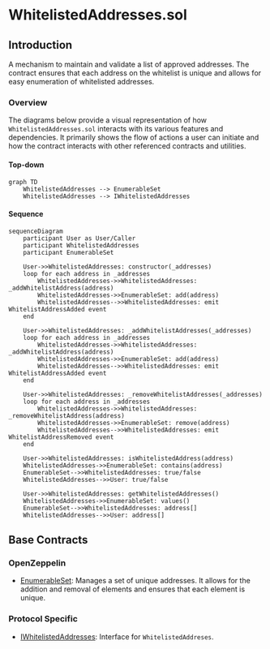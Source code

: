 # WhitelistedAddresses.sol

## Introduction
A mechanism to maintain and validate a list of approved addresses. The contract ensures that each address on the whitelist is unique and allows for easy enumeration of whitelisted addresses.

### Overview
The diagrams below provide a visual representation of how `WhitelistedAddresses.sol` interacts with its various features and dependencies. It primarily shows the flow of actions a user can initiate and how the contract interacts with other referenced contracts and utilities.

#### Top-down
```mermaid
graph TD
    WhitelistedAddresses --> EnumerableSet
    WhitelistedAddresses --> IWhitelistedAddresses
```

#### Sequence
```mermaid
sequenceDiagram
    participant User as User/Caller
    participant WhitelistedAddresses
    participant EnumerableSet

    User->>WhitelistedAddresses: constructor(_addresses)
    loop for each address in _addresses
        WhitelistedAddresses->>WhitelistedAddresses: _addWhitelistAddress(address)
        WhitelistedAddresses->>EnumerableSet: add(address)
        WhitelistedAddresses-->>WhitelistedAddresses: emit WhitelistAddressAdded event
    end

    User->>WhitelistedAddresses: _addWhitelistAddresses(_addresses)
    loop for each address in _addresses
        WhitelistedAddresses->>WhitelistedAddresses: _addWhitelistAddress(address)
        WhitelistedAddresses->>EnumerableSet: add(address)
        WhitelistedAddresses-->>WhitelistedAddresses: emit WhitelistAddressAdded event
    end
    
    User->>WhitelistedAddresses: _removeWhitelistAddresses(_addresses)
    loop for each address in _addresses
        WhitelistedAddresses->>WhitelistedAddresses: _removeWhitelistAddress(address)
        WhitelistedAddresses->>EnumerableSet: remove(address)
        WhitelistedAddresses-->>WhitelistedAddresses: emit WhitelistAddressRemoved event
    end

    User->>WhitelistedAddresses: isWhitelistedAddress(address)
    WhitelistedAddresses->>EnumerableSet: contains(address)
    EnumerableSet-->>WhitelistedAddresses: true/false
    WhitelistedAddresses-->>User: true/false

    User->>WhitelistedAddresses: getWhitelistedAddresses()
    WhitelistedAddresses->>EnumerableSet: values()
    EnumerableSet-->>WhitelistedAddresses: address[]
    WhitelistedAddresses-->>User: address[]
```

## Base Contracts
### OpenZeppelin
- [EnumerableSet](https://github.com/OpenZeppelin/openzeppelin-contracts/blob/master/contracts/utils/structs/EnumerableSet.sol): Manages a set of unique addresses. It allows for the addition and removal of elements and ensures that each element is unique.
### Protocol Specific
- [IWhitelistedAddresses](https://github.com/ZTX-Foundation/tuxedo/blob/develop/src/utils/extensions/IWhitelistedAddreses.sol): Interface for `WhitelistedAddreses`.